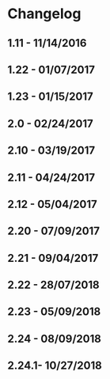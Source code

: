 # Changelog

## 1.11  - 11/14/2016
## 1.22  - 01/07/2017
## 1.23  - 01/15/2017
## 2.0   - 02/24/2017
## 2.10  - 03/19/2017
## 2.11  - 04/24/2017
## 2.12  - 05/04/2017
## 2.20  - 07/09/2017
## 2.21  - 09/04/2017
## 2.22  - 28/07/2018
## 2.23  - 05/09/2018
## 2.24  - 08/09/2018
## 2.24.1- 10/27/2018
